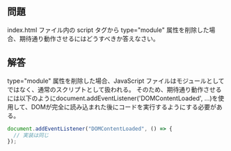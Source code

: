 ## 問題

index.html ファイル内の script タグから type="module" 属性を削除した場合、期待通り動作させるにはどうすべきか答えなさい。

## 解答

type="module" 属性を削除した場合、JavaScript ファイルはモジュールとしてではなく、通常のスクリプトとして扱われる。
そのため、期待通り動作させるには以下のようにdocument.addEventListener('DOMContentLoaded', ...)を使用して、DOMが完全に読み込まれた後にコードを実行するようにする必要がある。

```javascript
document.addEventListener("DOMContentLoaded", () => {
  // 実装は同じ
});
```
